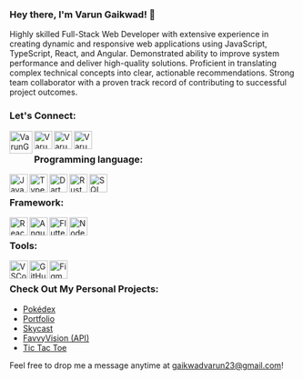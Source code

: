 ### Hey there, I'm Varun Gaikwad! 👋

Highly skilled Full-Stack Web Developer with extensive experience in creating dynamic and responsive web applications using JavaScript, TypeScript, React, and Angular. Demonstrated ability to improve system performance and deliver high-quality solutions. Proficient in translating complex technical concepts into clear, actionable recommendations. Strong team collaborator with a proven track record of contributing to successful project outcomes.

### Let's Connect:

[<img align="left" alt="VarunGaikwad | Portfolio Website" width="40" src="https://avatars.githubusercontent.com/u/32365114?v=4" />][portfolio]
[<img align="left" alt="VarunGaikwad | Instagram" width="32" src="https://cdn2.iconfinder.com/data/icons/social-icons-33/128/Instagram-256.png" />][instagram]
[<img align="left" alt="VarunGaikwad | LinkedIn" width="32" src="https://cdn2.iconfinder.com/data/icons/social-media-2285/512/1_Linkedin_unofficial_colored_svg-256.png" />][linkedin] 
[<img align="left" alt="VarunGaikwad | Gmail" width="32" src="https://cdn2.iconfinder.com/data/icons/social-icons-color/512/gmail-256.png" />][gmail]

<br>

### Programming language:

<img align="left" alt="JavaScript" width="32" src="https://imgs.search.brave.com/Ejm3Mtq4R2ImDPDkHaNGkbZSqBaaj17obWMj1D8kHLU/rs:fit:860:0:0/g:ce/aHR0cHM6Ly91cGxv/YWQud2lraW1lZGlh/Lm9yZy93aWtpcGVk/aWEvY29tbW9ucy82/LzZhL0phdmFTY3Jp/cHQtbG9nby5wbmc" />
<img align="left" alt="TypeScript" width="32" src="https://imgs.search.brave.com/kN5mXneNfRWggsNzxbzs2nh4ubSIvIyUQSDh7krrL5Y/rs:fit:860:0:0/g:ce/aHR0cHM6Ly93d3cu/dGMtd2ViLml0L3dw/LWNvbnRlbnQvdXBs/b2Fkcy8yMDE5LzEy/L1R5cGVTY3JpcHQt/bG9nby5wbmc" />
<img align="left" alt="Dart" width="32" src="https://imgs.search.brave.com/bH5dUCrCHJCR7C6GhiaDwOCithZHWZz3_YI5JT4jQpI/rs:fit:860:0:0/g:ce/aHR0cHM6Ly9hc3Nl/dHMuc3RpY2twbmcu/Y29tL2ltYWdlcy81/ODQ3ZjI4OWNlZjEw/MTRjMGI1ZTQ4NmIu/cG5n" />
<img align="left" alt="Rust" width="32" src="https://www.rust-lang.org/static/images/rust-logo-blk.svg" />
<img align="left" alt="SQL" width="32" src="https://imgs.search.brave.com/6lHxBgRoJ7Yy405ITGS8dhRMVHPgaXtdT-l8BGSmBM8/rs:fit:860:0:0/g:ce/aHR0cHM6Ly93d3cu/bG9nby53aW5lL2Ev/bG9nby9NeVNRTC9N/eVNRTC1Mb2dvLndp/bmUuc3Zn.svg" />

<br>

### Framework:

<img align="left" alt="React" width="32" src="https://img.icons8.com/plasticine/100/000000/react.png" />
<img align="left" alt="Angular" width="32" src="https://img.icons8.com/color/48/000000/angularjs.png" />
<img align="left" alt="Flutter" width="32" src="https://img.icons8.com/color/48/000000/flutter.png" />
<img align="left" alt="Node.js" width="32" src="https://img.icons8.com/color/48/000000/nodejs.png" />

<br>

### Tools:

<img align="left" alt="VSCode" width="32" src="https://img.icons8.com/color/48/000000/visual-studio-code-2019.png" />
<img align="left" alt="GitHub" width="32" src="https://img.icons8.com/material-rounded/96/000000/github.png" />
<img align="left" alt="Figma" width="32" src="https://img.icons8.com/color/48/000000/figma--v1.png" />

<br>

### Check Out My Personal Projects:

- [Pokédex](https://varungaikwad.github.io/pokedex/)
- [Portfolio](https://varungaikwad.github.io/portfolio/)
- [Skycast](https://sky-cast-9frvl7pl5-varun-gaikwads-projects.vercel.app)
- [FavvyVision (API)](https://favvyvision.onrender.com)
- [Tic Tac Toe](https://varungaikwad.github.io/tic_tac_toe/)

Feel free to drop me a message anytime at [gaikwadvarun23@gmail.com](mailto:gaikwadvarun23@gmail.com)!

[gmail]: mailto:gaikwadvarun23@gmail.com
[twitter]: https://twitter.com/preapexis
[instagram]: https://instagram.com/preapexis
[linkedin]: https://www.linkedin.com/in/varun-gaikwad
[portfolio]: https://varungaikwad.github.io/portfolio/
